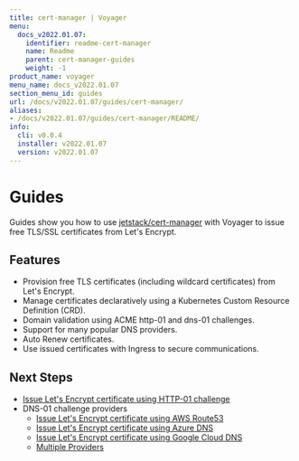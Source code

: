 ```yaml
---
title: cert-manager | Voyager
menu:
  docs_v2022.01.07:
    identifier: readme-cert-manager
    name: Readme
    parent: cert-manager-guides
    weight: -1
product_name: voyager
menu_name: docs_v2022.01.07
section_menu_id: guides
url: /docs/v2022.01.07/guides/cert-manager/
aliases:
- /docs/v2022.01.07/guides/cert-manager/README/
info:
  cli: v0.0.4
  installer: v2022.01.07
  version: v2022.01.07
---
```


# Guides

Guides show you how to use [jetstack/cert-manager](https://github.com/jetstack/cert-manager) with Voyager to issue free TLS/SSL certificates from Let's Encrypt.

## Features

- Provision free TLS certificates (including wildcard certificates) from Let's Encrypt.
- Manage certificates declaratively using a Kubernetes Custom Resource Definition (CRD).
- Domain validation using ACME http-01 and dns-01 challenges.
- Support for many popular DNS providers.
- Auto Renew certificates.
- Use issued certificates with Ingress to secure communications.

## Next Steps

- [Issue Let's Encrypt certificate using HTTP-01 challenge](/docs/v2022.01.07/guides/cert-manager/http01_challenge/overview)
- DNS-01 challenge providers
  - [Issue Let's Encrypt certificate using AWS Route53](/docs/v2022.01.07/guides/cert-manager/dns01_challenge/aws-route53)
  - [Issue Let's Encrypt certificate using Azure DNS](/docs/v2022.01.07/guides/cert-manager/dns01_challenge/azure-dns)
  - [Issue Let's Encrypt certificate using Google Cloud DNS](/docs/v2022.01.07/guides/cert-manager/dns01_challenge/google-cloud-dns)
  - [Multiple Providers](/docs/v2022.01.07/guides/cert-manager/dns01_challenge/multiple-challenge-solver)
